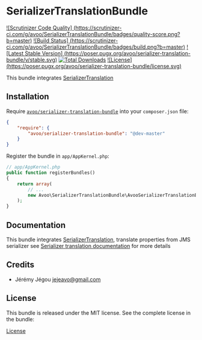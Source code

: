 SerializerTranslationBundle
===========================

[![Scrutinizer Code Quality]
(https://scrutinizer-ci.com/g/avoo/SerializerTranslationBundle/badges/quality-score.png?b=master)](https://scrutinizer-ci.com/g/avoo/SerializerTranslationBundle/?branch=master)
[![Build Status]
(https://scrutinizer-ci.com/g/avoo/SerializerTranslationBundle/badges/build.png?b=master)](https://scrutinizer-ci.com/g/avoo/SerializerTranslationBundle/build-status/master)
[![Latest Stable Version]
(https://poser.pugx.org/avoo/serializer-translation-bundle/v/stable.svg)](https://packagist.org/packages/avoo/serializer-translation-bundle)
[![Total Downloads](https://poser.pugx.org/avoo/serializer-translation-bundle/downloads)](https://packagist.org/packages/avoo/serializer-translation-bundle)
[![License]
(https://poser.pugx.org/avoo/serializer-translation-bundle/license.svg)](https://packagist.org/packages/avoo/serializer-translation-bundle)

This bundle integrates [SerializerTranslation](http://github.com/avoo/SerializerTranslation)

Installation
------------

Require [`avoo/serializer-translation-bundle`](https://packagist.org/packages/avoo/serializer-translation-bundle)
into your `composer.json` file:


``` json
{
    "require": {
        "avoo/serializer-translation-bundle": "@dev-master"
    }
}
```

Register the bundle in `app/AppKernel.php`:

``` php
// app/AppKernel.php
public function registerBundles()
{
    return array(
        // ...
        new Avoo\SerializerTranslationBundle\AvooSerializerTranslationBundle(),
    );
}
```


Documentation
-------------

This bundle integrates [SerializerTranslation](https://github.com/avoo/SerializerTranslation), translate properties from JMS serializer
see [Serializer translation documentation](https://github.com/avoo/SerializerTranslation/blob/master/README.md) for more details


Credits
-------

* Jérémy Jégou <jejeavo@gmail.com>


License
-------

This bundle is released under the MIT license. See the complete license in the bundle:

[License](https://github.com/avoo/SerializerTranslationBundle/blob/master/LICENSE)
